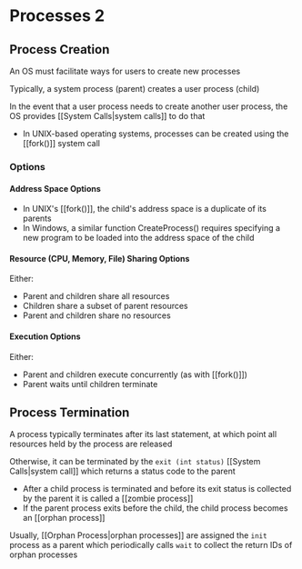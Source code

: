 # Processes 2
## Process Creation
An OS must facilitate ways for users to create new processes

Typically, a system process (parent) creates a user process (child)

In the event that a user process needs to create another user process, the OS provides [[System Calls|system calls]] to do that
- In UNIX-based operating systems, processes can be created using the [[fork()]] system call
### Options
#### Address Space Options
- In UNIX's [[fork()]], the child's address space is a duplicate of its parents
- In Windows, a similar function CreateProcess() requires specifying a new program to be loaded into the address space of the child
#### Resource (CPU, Memory, File) Sharing Options
Either:
- Parent and children share all resources
- Children share a subset of parent resources
- Parent and children share no resources
#### Execution Options
Either: 
- Parent and children execute concurrently (as with [[fork()]])
- Parent waits until children terminate
## Process Termination
A process typically terminates after its last statement, at which point all resources held by the process are released

Otherwise, it can be terminated by the `exit (int status)` [[System Calls|system call]] which returns a status code to the parent

- After a child process is terminated and before its exit status is collected by the parent it is called a [[zombie process]]
- If the parent process exits before the child, the child process becomes an [[orphan process]]

Usually, [[Orphan Process|orphan processes]] are assigned the `init` process as a parent which periodically calls `wait` to collect the return IDs of orphan processes

